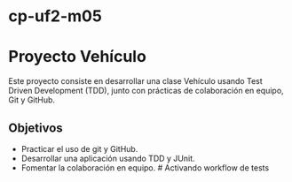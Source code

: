 # cp-uf2-m05
# Proyecto Vehículo
Este proyecto consiste en desarrollar una clase Vehículo usando Test Driven Development (TDD), junto con prácticas de colaboración en equipo, Git y GitHub.
## Objetivos
- Practicar el uso de git y GitHub.
- Desarrollar una aplicación usando TDD y JUnit.
- Fomentar la colaboración en equipo.
#   A c t i v a n d o   w o r k f l o w   d e   t e s t s  
 